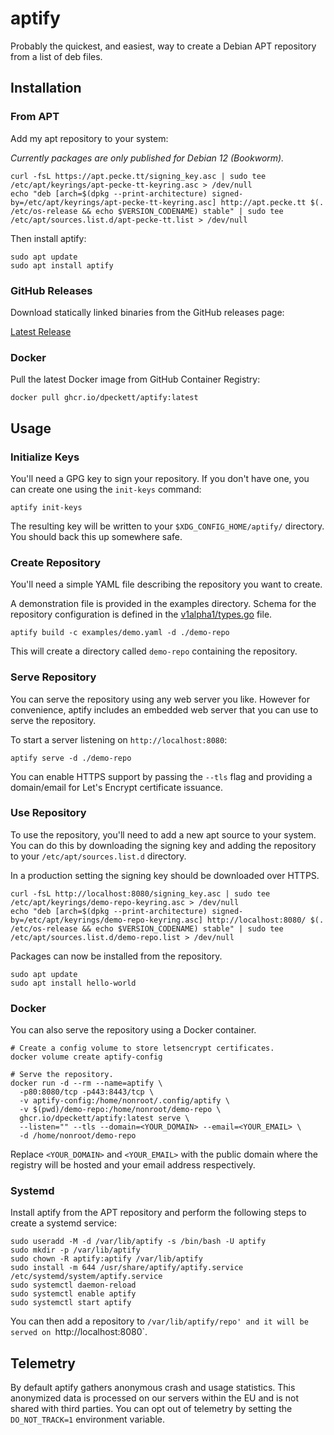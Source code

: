 # aptify

Probably the quickest, and easiest, way to create a Debian APT repository from
a list of deb files.

## Installation

### From APT

Add my apt repository to your system:

*Currently packages are only published for Debian 12 (Bookworm).*

```shell
curl -fsL https://apt.pecke.tt/signing_key.asc | sudo tee /etc/apt/keyrings/apt-pecke-tt-keyring.asc > /dev/null
echo "deb [arch=$(dpkg --print-architecture) signed-by=/etc/apt/keyrings/apt-pecke-tt-keyring.asc] http://apt.pecke.tt $(. /etc/os-release && echo $VERSION_CODENAME) stable" | sudo tee /etc/apt/sources.list.d/apt-pecke-tt.list > /dev/null
```

Then install aptify:

```shell
sudo apt update
sudo apt install aptify
```

### GitHub Releases

Download statically linked binaries from the GitHub releases page: 

[Latest Release](https://github.com/dpeckett/aptify/releases/latest)

### Docker

Pull the latest Docker image from GitHub Container Registry:

```shell
docker pull ghcr.io/dpeckett/aptify:latest
```

## Usage

### Initialize Keys

You'll need a GPG key to sign your repository. If you don't have one, you can
create one using the `init-keys` command:

```shell
aptify init-keys
```

The resulting key will be written to your `$XDG_CONFIG_HOME/aptify/` directory. You should back this up somewhere safe.

### Create Repository

You'll need a simple YAML file describing the repository you want to create.

A demonstration file is provided in the examples directory. Schema for the
repository configuration is defined in the 
[v1alpha1/types.go](./internal/config/v1alpha1/types.go) file.

```shell
aptify build -c examples/demo.yaml -d ./demo-repo
```

This will create a directory called `demo-repo` containing the repository.

### Serve Repository

You can serve the repository using any web server you like. However for 
convenience, aptify includes an embedded web server that you can use to serve 
the repository.

To start a server listening on `http://localhost:8080`:

```shell
aptify serve -d ./demo-repo
```

You can enable HTTPS support by passing the `--tls` flag and providing a 
domain/email for Let's Encrypt certificate issuance.

### Use Repository

To use the repository, you'll need to add a new apt source to your system. You
can do this by downloading the signing key and adding the repository to your
`/etc/apt/sources.list.d` directory.

In a production setting the signing key should be downloaded over HTTPS.

```shell
curl -fsL http://localhost:8080/signing_key.asc | sudo tee /etc/apt/keyrings/demo-repo-keyring.asc > /dev/null
echo "deb [arch=$(dpkg --print-architecture) signed-by=/etc/apt/keyrings/demo-repo-keyring.asc] http://localhost:8080/ $(. /etc/os-release && echo $VERSION_CODENAME) stable" | sudo tee /etc/apt/sources.list.d/demo-repo.list > /dev/null
```

Packages can now be installed from the repository.

```shell
sudo apt update
sudo apt install hello-world
```

### Docker

You can also serve the repository using a Docker container.

```shell
# Create a config volume to store letsencrypt certificates.
docker volume create aptify-config

# Serve the repository.
docker run -d --rm --name=aptify \
  -p80:8080/tcp -p443:8443/tcp \
  -v aptify-config:/home/nonroot/.config/aptify \
  -v $(pwd)/demo-repo:/home/nonroot/demo-repo \
  ghcr.io/dpeckett/aptify:latest serve \
  --listen="" --tls --domain=<YOUR_DOMAIN> --email=<YOUR_EMAIL> \
  -d /home/nonroot/demo-repo
```

Replace `<YOUR_DOMAIN>` and `<YOUR_EMAIL>` with the public domain where the 
registry will be hosted and your email address respectively.

### Systemd

Install aptify from the APT repository and perform the following steps to
create a systemd service:

```shell
sudo useradd -M -d /var/lib/aptify -s /bin/bash -U aptify
sudo mkdir -p /var/lib/aptify
sudo chown -R aptify:aptify /var/lib/aptify
sudo install -m 644 /usr/share/aptify/aptify.service /etc/systemd/system/aptify.service
sudo systemctl daemon-reload
sudo systemctl enable aptify
sudo systemctl start aptify
```

You can then add a repository to `/var/lib/aptify/repo' and it will be served
on `http://localhost:8080`.

## Telemetry

By default aptify gathers anonymous crash and usage statistics. This anonymized
data is processed on our servers within the EU and is not shared with third
parties. You can opt out of telemetry by setting the `DO_NOT_TRACK=1`
environment variable.